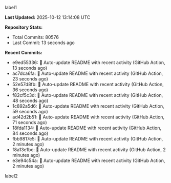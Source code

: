 
label1 
<!-- ACTIVITY_START -->
**Last Updated:** 2025-10-12 13:14:08 UTC

**Repository Stats:**
- Total Commits: 80576
- Last Commit: 13 seconds ago

**Recent Commits:**
- e9ed55336: 🤖 Auto-update README with recent activity (GitHub Action, 13 seconds ago)
- ac7dca6fa: 🤖 Auto-update README with recent activity (GitHub Action, 23 seconds ago)
- 52e57d8fb: 🤖 Auto-update README with recent activity (GitHub Action, 36 seconds ago)
- f82cf5c3d: 🤖 Auto-update README with recent activity (GitHub Action, 48 seconds ago)
- 1c892a5d6: 🤖 Auto-update README with recent activity (GitHub Action, 59 seconds ago)
- ad42d2b51: 🤖 Auto-update README with recent activity (GitHub Action, 71 seconds ago)
- 18fda1134: 🤖 Auto-update README with recent activity (GitHub Action, 84 seconds ago)
- fbb9817e5: 🤖 Auto-update README with recent activity (GitHub Action, 2 minutes ago)
- f8a13e1bc: 🤖 Auto-update README with recent activity (GitHub Action, 2 minutes ago)
- e3e94c54a: 🤖 Auto-update README with recent activity (GitHub Action, 2 minutes ago)
<!-- ACTIVITY_END -->

label2
